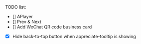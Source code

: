 TODO list:
- [] APlayer
- [] Prev & Next
- [] Add WeChat QR code business card
- [x] Hide back-to-top button when appreciate-tooltip is showing